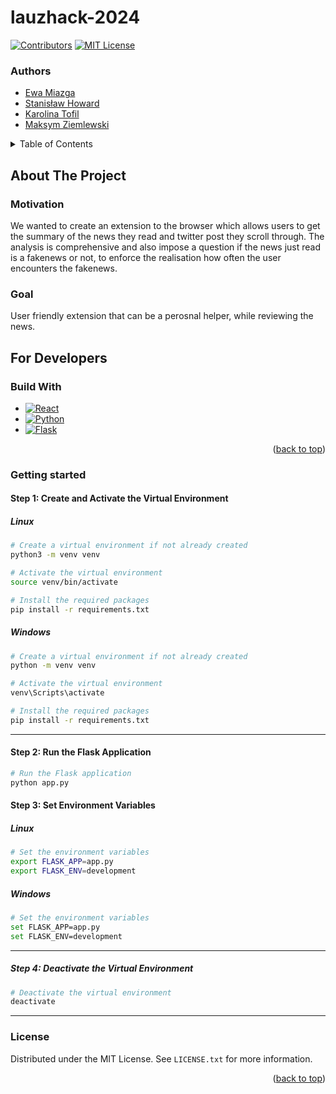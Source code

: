 # lauzhack-2024
<a name="readme-top"></a>

[![Contributors][contributors-shield]][contributors-url]
[![MIT License][license-shield]][license-url]

### Authors
- [Ewa Miazga](https://github.com/ewaMiazga)
- [Stanisław Howard](https://github.com/Howieboss02)
- [Karolina Tofil](https://github.com/tflkarolina)
- [Maksym Ziemlewski](https://github.com/mziem)

<details>
  <summary>Table of Contents</summary>
  <ol>
    <li>
      <a href="#about-the-project">About The Project</a>
      <ul>
        <li><a href="#motivation">Motivation</a></li>
        <li><a href="#goal">Goal</a></li>
      </ul>
    </li>
    <li>
      <a href="#for-developers">For Developers</a>
      <ul>
      <li><a href="#build-with">Build With</a></li>
      <li><a href="#getting-started">Getting Started</a></li>
      </ul>
  </ol>
</details>

## About The Project

### Motivation
We wanted to create an extension to the browser which allows users to get the summary of the news they read and twitter post they scroll through. 
The analysis is comprehensive and also impose a question if the news just read is a fakenews or not, to enforce the realisation how often the user encounters the fakenews.

### Goal
User friendly extension that can be a perosnal helper, while reviewing the news.

## For Developers

### Build With

* [![React][React.js]][React-url]
* [![Python][Python.org]][Python-url]
* [![Flask][Flask.com]][Flask-url]

<p align="right">(<a href="#readme-top">back to top</a>)</p>


### Getting started


#### Step 1: Create and Activate the Virtual Environment

##### Linux
```bash
# Create a virtual environment if not already created
python3 -m venv venv

# Activate the virtual environment
source venv/bin/activate

# Install the required packages
pip install -r requirements.txt
```
##### Windows
```bash
# Create a virtual environment if not already created
python -m venv venv

# Activate the virtual environment
venv\Scripts\activate

# Install the required packages
pip install -r requirements.txt
```

---

#### Step 2: Run the Flask Application
```bash
# Run the Flask application
python app.py
```

#### Step 3: Set Environment Variables

##### Linux
```bash
# Set the environment variables
export FLASK_APP=app.py
export FLASK_ENV=development
```

##### Windows
```bash
# Set the environment variables
set FLASK_APP=app.py
set FLASK_ENV=development
```


---

##### Step 4: Deactivate the Virtual Environment
```bash
# Deactivate the virtual environment
deactivate
```

---

### License
Distributed under the MIT License. See `LICENSE.txt` for more information.

<p align="right">(<a href="#readme-top">back to top</a>)</p>

[contributors-shield]: https://img.shields.io/badge/CONTRIBUTORS-4
[contributors-url]:https://github.com/Howieboss02/lauzhack-2024/graphs/contributors
[license-shield]: https://img.shields.io/badge/LICENSE-MIT-brightyellow?style=for-the-badge
[license-url]: https://github.com/Howieboss02/lauzhack-2024/blob/main/LICENSE


[React.js]: https://img.shields.io/badge/React-black?logo=react
[React-url]: https://reactjs.org/
[Python.org]: https://img.shields.io/badge/Python-brightgreeen?style=flat&logo=python&logoColor=FFE873&color=306998
[Python-url]: https://www.python.org/
[Flask.com]: https://img.shields.io/badge/Flask-black?style=plastic&logo=flask&color=%2361dafb
[Flask-url]: https://flask.palletsprojects.com/en/3.0.x/
